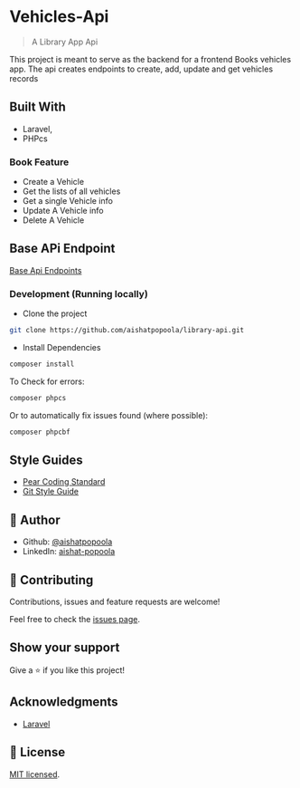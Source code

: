# Vehicles-Api

> A Library App Api

This project is meant to serve as the backend for a frontend Books vehicles app. The api creates endpoints to create, add, update and get vehicles records

## Built With

- Laravel,
- PHPcs

### Book Feature
- Create a Vehicle
- Get the lists of all vehicles
- Get a single Vehicle info
- Update A Vehicle info
- Delete A Vehicle

## Base APi Endpoint

[Base Api Endpoints]()

### Development (Running locally)

- Clone the project

```bash
git clone https://github.com/aishatpopoola/library-api.git
```

- Install Dependencies

```bash
composer install
```

To Check for errors:

```bash
composer phpcs
```

Or to automatically fix issues found (where possible):

```bash
composer phpcbf
```

## Style Guides

- [Pear Coding Standard](https://pear.php.net/manual/en/standards.php)
- [Git Style Guide](https://udacity.github.io/git-styleguide/)

## 👤 Author

- Github: [@aishatpopoola](https://github.com/aishatpopoola/)
- LinkedIn: [aishat-popoola](www.linkedin.com/in/aishat-popoola)

## 🤝 Contributing

Contributions, issues and feature requests are welcome!

Feel free to check the [issues page](../../issues).

## Show your support

Give a ⭐️ if you like this project!

## Acknowledgments

- [Laravel](https://laravel.com/)

## 📝 License

[MIT licensed](./LICENSE).
